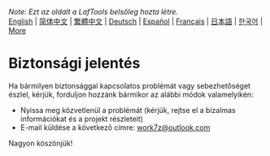 <i>Note: Ezt az oldalt a LafTools belsőleg hozta létre.</i> <br/> [English](/docs/en_US/SECURITY.md)  |  [简体中文](/docs/zh_CN/SECURITY.md)  |  [繁體中文](/docs/zh_HK/SECURITY.md)  |  [Deutsch](/docs/de/SECURITY.md)  |  [Español](/docs/es/SECURITY.md)  |  [Français](/docs/fr/SECURITY.md)  |  [日本語](/docs/ja/SECURITY.md)  |  [한국어](/docs/ko/SECURITY.md) | [More](/docs/) <br/>

# Biztonsági jelentés

Ha bármilyen biztonsággal kapcsolatos problémát vagy sebezhetőséget észlel, kérjük, forduljon hozzánk bármikor az alábbi módok valamelyikén:

- Nyissa meg közvetlenül a problémát (kérjük, rejtse el a bizalmas információkat és a projekt részleteit)
- E-mail küldése a következő címre: work7z@outlook.com

Nagyon köszönjük!
